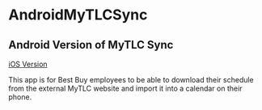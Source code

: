 AndroidMyTLCSync
============

Android Version of MyTLC Sync
--------------------------
[iOS Version](https://github.com/ImDevinC/iOSMyTLCSync)

This app is for Best Buy employees to be able to download their schedule from the external MyTLC website and import it into a calendar on their phone.

